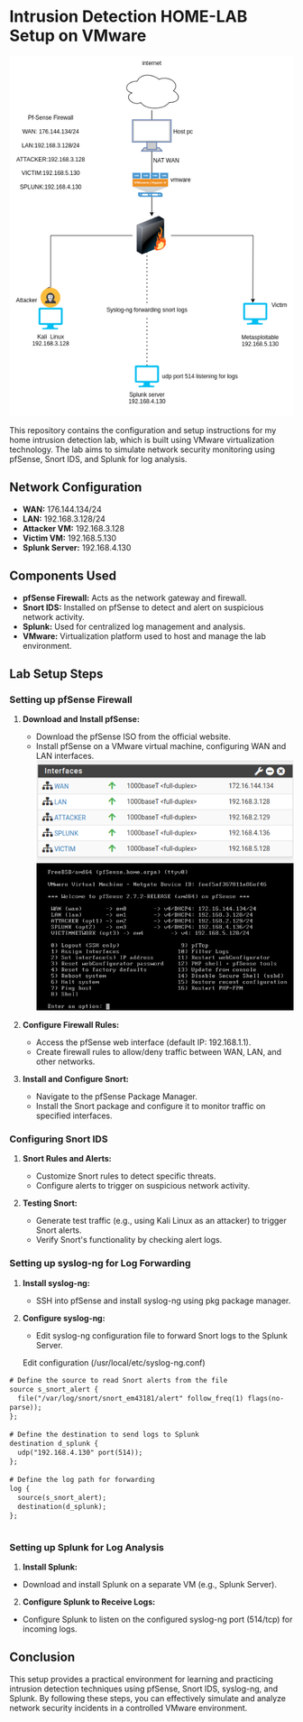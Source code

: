 # Intrusion Detection HOME-LAB Setup on VMware
![Network Diagram](images/network.png)


This repository contains the configuration and setup instructions for my home intrusion detection lab, which is built using VMware virtualization technology. The lab aims to simulate network security monitoring using pfSense, Snort IDS, and Splunk for log analysis.

## Network Configuration

- **WAN:** 176.144.134/24
- **LAN:** 192.168.3.128/24
- **Attacker VM:** 192.168.3.128
- **Victim VM:** 192.168.5.130
- **Splunk Server:** 192.168.4.130

## Components Used

- **pfSense Firewall:** Acts as the network gateway and firewall.
- **Snort IDS:** Installed on pfSense to detect and alert on suspicious network activity.
- **Splunk:** Used for centralized log management and analysis.
- **VMware:** Virtualization platform used to host and manage the lab environment.

## Lab Setup Steps

### Setting up pfSense Firewall

1. **Download and Install pfSense:**
   - Download the pfSense ISO from the official website.
   - Install pfSense on a VMware virtual machine, configuring WAN and LAN interfaces.
     ![Network Diagram](images/pf-sense-setup.png)
      ![Network Diagram](images/pf-sense-conf.png)
     

2. **Configure Firewall Rules:**
   - Access the pfSense web interface (default IP: 192.168.1.1).
   - Create firewall rules to allow/deny traffic between WAN, LAN, and other networks.

3. **Install and Configure Snort:**
   - Navigate to the pfSense Package Manager.
   - Install the Snort package and configure it to monitor traffic on specified interfaces.

### Configuring Snort IDS

1. **Snort Rules and Alerts:**
   - Customize Snort rules to detect specific threats.
   - Configure alerts to trigger on suspicious network activity.

2. **Testing Snort:**
   - Generate test traffic (e.g., using Kali Linux as an attacker) to trigger Snort alerts.
   - Verify Snort's functionality by checking alert logs.


### Setting up syslog-ng for Log Forwarding

1. **Install syslog-ng:**
   - SSH into pfSense and install syslog-ng using pkg package manager.

2. **Configure syslog-ng:**
   - Edit syslog-ng configuration file to forward Snort logs to the Splunk Server.

   Edit configuration (/usr/local/etc/syslog-ng.conf)


```
# Define the source to read Snort alerts from the file
source s_snort_alert {
  file("/var/log/snort/snort_em43181/alert" follow_freq(1) flags(no-parse));
};

# Define the destination to send logs to Splunk
destination d_splunk {
  udp("192.168.4.130" port(514));
};

# Define the log path for forwarding
log {
  source(s_snort_alert);
  destination(d_splunk);
};


```



### Setting up Splunk for Log Analysis

1. **Install Splunk:**
- Download and install Splunk on a separate VM (e.g., Splunk Server).

2. **Configure Splunk to Receive Logs:**
- Configure Splunk to listen on the configured syslog-ng port (514/tcp) for incoming logs.
  



## Conclusion

This setup provides a practical environment for learning and practicing intrusion detection techniques using pfSense, Snort IDS, syslog-ng, and Splunk. By following these steps, you can effectively simulate and analyze network security incidents in a controlled VMware environment.






